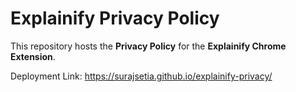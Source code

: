 # Explainify Privacy Policy

This repository hosts the **Privacy Policy** for the **Explainify Chrome Extension**.

Deployment Link:  https://surajsetia.github.io/explainify-privacy/

